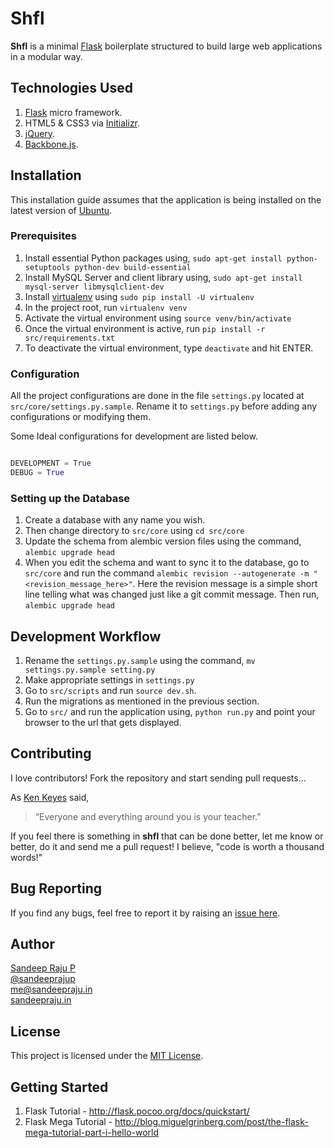 Shfl
====

__Shfl__ is a minimal [Flask](http://flask.pocoo.org/) boilerplate structured to build large web applications in a modular way.


## Technologies Used

1. [Flask](http://flask.pocoo.org/) micro framework.
2. HTML5 & CSS3 via [Initializr](http://www.initializr.com/).
3. [jQuery](http://jquery.com).
4. [Backbone.js](http://backbonejs.org/).


## Installation

This installation guide assumes that the application is being installed on the latest version of [Ubuntu](http://www.ubuntu.com/ubuntu).


### Prerequisites

1. Install essential Python packages using, `sudo apt-get install python-setuptools python-dev build-essential`
2. Install MySQL Server and client library using, `sudo apt-get install mysql-server libmysqlclient-dev`
4. Install [virtualenv](https://pypi.python.org/pypi/virtualenv) using `sudo pip install -U virtualenv`
5. In the project root, run `virtualenv venv`
6. Activate the virtual environment using `source venv/bin/activate`
7. Once the virtual environment is active, run `pip install -r src/requirements.txt`
8. To deactivate the virtual environment, type `deactivate` and hit ENTER.


### Configuration

All the project configurations are done in the file `settings.py` located at `src/core/settings.py.sample`. Rename it to `settings.py` before adding any configurations or modifying them.  

Some Ideal configurations for development are listed below.


```python

DEVELOPMENT = True
DEBUG = True

```


### Setting up the Database

1. Create a database with any name you wish.
2. Then change directory to `src/core` using `cd src/core`
3. Update the schema from alembic version files using the command, `alembic upgrade head`
4. When you edit the schema and want to sync it to the database, go to `src/core` and run the command `alembic revision --autogenerate -m "<revision_message_here>"`. Here the revision message is a simple short line telling what was changed just like a git commit message. Then run, `alembic upgrade head`


## Development Workflow

1. Rename the `settings.py.sample` using the command, `mv settings.py.sample setting.py`
2. Make appropriate settings in `settings.py`
3. Go to `src/scripts` and run `source dev.sh`.
4. Run the migrations as mentioned in the previous section.
5. Go to `src/` and run the application using, `python run.py` and point your browser to the url that gets displayed.


## Contributing

I love contributors! Fork the repository and start sending pull requests...  

As [Ken Keyes](http://en.wikipedia.org/wiki/Ken_Keyes,_Jr.) said,

>“Everyone and everything around you is your teacher.”

If you feel there is something in __shfl__ that can be done better, let me know or better, do it and send me a pull request! I believe, "code is worth a thousand words!"


## Bug Reporting

If you find any bugs, feel free to report it by raising an [issue here](https://github.com/sandeepraju/shfl/issues).


## Author

[Sandeep Raju P](https://github.com/sandeepraju)  
[@sandeeprajup](https://twitter.com/sandeeprajup)  
[me@sandeepraju.in](mailto:me@sandeepraju.in)  
[sandeepraju.in](http://sandeepraju.in)  


## License

This project is licensed under the [MIT License](https://github.com/sandeepraju/shfl/blob/master/LICENSE.txt).


## Getting Started

1. Flask Tutorial - http://flask.pocoo.org/docs/quickstart/
2. Flask Mega Tutorial - http://blog.miguelgrinberg.com/post/the-flask-mega-tutorial-part-i-hello-world
